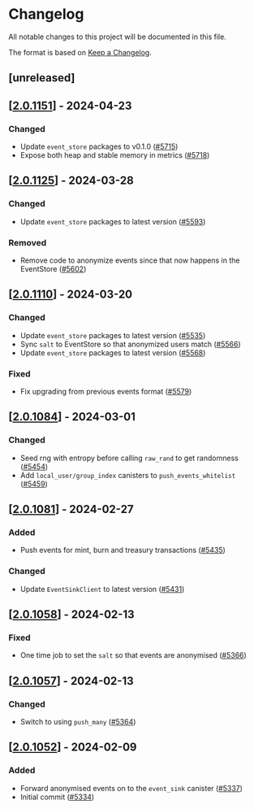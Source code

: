# Changelog
All notable changes to this project will be documented in this file.

The format is based on [Keep a Changelog](https://keepachangelog.com/en/1.0.0/).

## [unreleased]

## [[2.0.1151](https://github.com/open-chat-labs/open-chat/releases/tag/v2.0.1151-event_relay)] - 2024-04-23

### Changed

- Update `event_store` packages to v0.1.0 ([#5715](https://github.com/open-chat-labs/open-chat/pull/5715))
- Expose both heap and stable memory in metrics ([#5718](https://github.com/open-chat-labs/open-chat/pull/5718))

## [[2.0.1125](https://github.com/open-chat-labs/open-chat/releases/tag/v2.0.1125-event_relay)] - 2024-03-28

### Changed

- Update `event_store` packages to latest version ([#5593](https://github.com/open-chat-labs/open-chat/pull/5593))

### Removed

- Remove code to anonymize events since that now happens in the EventStore ([#5602](https://github.com/open-chat-labs/open-chat/pull/5602))

## [[2.0.1110](https://github.com/open-chat-labs/open-chat/releases/tag/v2.0.1110-event_relay)] - 2024-03-20

### Changed

- Update `event_store` packages to latest version ([#5535](https://github.com/open-chat-labs/open-chat/pull/5535))
- Sync `salt` to EventStore so that anonymized users match ([#5566](https://github.com/open-chat-labs/open-chat/pull/5566))
- Update `event_store` packages to latest version ([#5568](https://github.com/open-chat-labs/open-chat/pull/5568))

### Fixed

- Fix upgrading from previous events format ([#5579](https://github.com/open-chat-labs/open-chat/pull/5579))

## [[2.0.1084](https://github.com/open-chat-labs/open-chat/releases/tag/v2.0.1084-event_relay)] - 2024-03-01

### Changed

- Seed rng with entropy before calling `raw_rand` to get randomness ([#5454](https://github.com/open-chat-labs/open-chat/pull/5454))
- Add `local_user/group_index` canisters to `push_events_whitelist` ([#5459](https://github.com/open-chat-labs/open-chat/pull/5459))

## [[2.0.1081](https://github.com/open-chat-labs/open-chat/releases/tag/v2.0.1081-event_relay)] - 2024-02-27

### Added

- Push events for mint, burn and treasury transactions ([#5435](https://github.com/open-chat-labs/open-chat/pull/5435))

### Changed

- Update `EventSinkClient` to latest version ([#5431](https://github.com/open-chat-labs/open-chat/pull/5431))

## [[2.0.1058](https://github.com/open-chat-labs/open-chat/releases/tag/v2.0.1058-event_relay)] - 2024-02-13

### Fixed

- One time job to set the `salt` so that events are anonymised ([#5366](https://github.com/open-chat-labs/open-chat/pull/5366))

## [[2.0.1057](https://github.com/open-chat-labs/open-chat/releases/tag/v2.0.1057-event_relay)] - 2024-02-13

### Changed

- Switch to using `push_many` ([#5364](https://github.com/open-chat-labs/open-chat/pull/5364))

## [[2.0.1052](https://github.com/open-chat-labs/open-chat/releases/tag/v2.0.1052-event_relay)] - 2024-02-09

### Added

- Forward anonymised events on to the `event_sink` canister ([#5337](https://github.com/open-chat-labs/open-chat/pull/5337))
- Initial commit ([#5334](https://github.com/open-chat-labs/open-chat/pull/5334))
